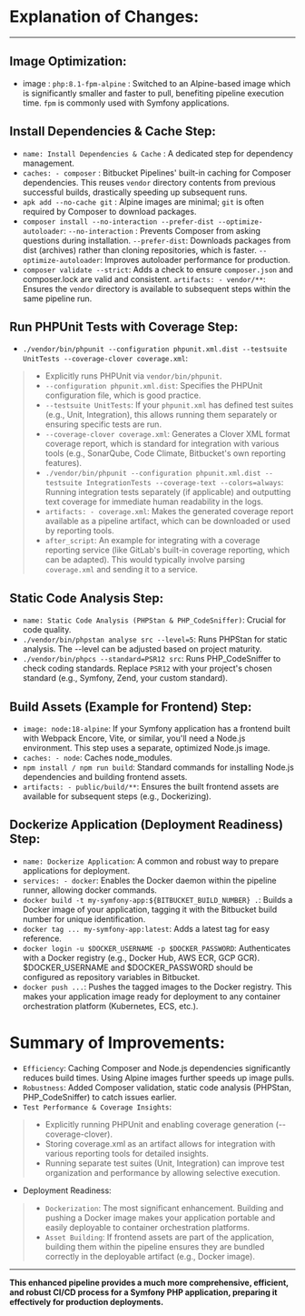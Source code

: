 # Explanation of Changes:
---
## Image Optimization:

- image : `php:8.1-fpm-alpine` : Switched to an Alpine-based image which is significantly smaller and faster to pull, benefiting pipeline execution time. `fpm` is commonly used with Symfony applications.

## Install Dependencies & Cache Step:

- `name: Install Dependencies & Cache` : A dedicated step for dependency management.
- `caches: - composer` : Bitbucket Pipelines' built-in caching for Composer dependencies.
  This reuses `vendor` directory contents from previous successful builds, drastically speeding up subsequent runs.
- `apk add --no-cache git` : Alpine images are minimal; `git` is often required by Composer to download packages.
- `composer install --no-interaction --prefer-dist --optimize-autoloader`:
`--no-interaction` : Prevents Composer from asking questions during installation.
`--prefer-dist`: Downloads packages from dist (archives) rather than cloning repositories, which is faster.
`--optimize-autoloader`: Improves autoloader performance for production.
- `composer validate --strict`: Adds a check to ensure `composer.json` and composer.lock are valid and consistent.
`artifacts: - vendor/**`: Ensures the `vendor` directory is available to subsequent steps within the same pipeline run.

## Run PHPUnit Tests with Coverage Step:

- `./vendor/bin/phpunit --configuration phpunit.xml.dist --testsuite UnitTests --coverage-clover coverage.xml`:
> - Explicitly runs PHPUnit via `vendor/bin/phpunit`.
> - `--configuration phpunit.xml.dist`: Specifies the PHPUnit configuration file, which is good practice.
> - `--testsuite UnitTests`: If your `phpunit.xml` has defined test suites (e.g., Unit, Integration), this allows running them separately or ensuring specific tests are run.
> - `--coverage-clover coverage.xml`: Generates a Clover XML format coverage report, which is standard for integration with various tools (e.g., SonarQube, Code Climate, Bitbucket's own reporting features).
> - `./vendor/bin/phpunit --configuration phpunit.xml.dist --testsuite IntegrationTests --coverage-text --colors=always`: Running integration tests separately (if applicable) and outputting text coverage for immediate human readability in the logs.
> - `artifacts: - coverage.xml`: Makes the generated coverage report available as a pipeline artifact, which can be downloaded or used by reporting tools.
> - `after_script`: An example for integrating with a coverage reporting service (like GitLab's built-in coverage reporting, which can be adapted). This would typically involve parsing `coverage.xml` and sending it to a service.

## Static Code Analysis Step:

- `name: Static Code Analysis (PHPStan & PHP_CodeSniffer)`: Crucial for code quality.
- `./vendor/bin/phpstan analyse src --level=5`: Runs PHPStan for static analysis. The --level can be adjusted based on project maturity.
- `./vendor/bin/phpcs --standard=PSR12 src`: Runs PHP_CodeSniffer to check coding standards. Replace `PSR12` with your project's chosen standard (e.g., Symfony, Zend, your custom standard).

## Build Assets (Example for Frontend) Step:

- `image: node:18-alpine`: If your Symfony application has a frontend built with Webpack Encore, Vite, or similar, you'll need a Node.js environment. This step uses a separate, optimized Node.js image.
- `caches: - node`: Caches node_modules.
- `npm install / npm run build`: Standard commands for installing Node.js dependencies and building frontend assets.
- `artifacts: - public/build/**`: Ensures the built frontend assets are available for subsequent steps (e.g., Dockerizing).

## Dockerize Application (Deployment Readiness) Step:

- `name: Dockerize Application`: A common and robust way to prepare applications for deployment.
- `services: - docker`: Enables the Docker daemon within the pipeline runner, allowing docker commands.
- `docker build -t my-symfony-app:${BITBUCKET_BUILD_NUMBER} .`: Builds a Docker image of your application, tagging it with the Bitbucket build number for unique identification.
- `docker tag ... my-symfony-app:latest`: Adds a latest tag for easy reference.
- `docker login -u $DOCKER_USERNAME -p $DOCKER_PASSWORD`: Authenticates with a Docker registry (e.g., Docker Hub, AWS ECR, GCP GCR). $DOCKER_USERNAME and $DOCKER_PASSWORD should be configured as repository variables in Bitbucket.
- `docker push ...`: Pushes the tagged images to the Docker registry. This makes your application image ready for deployment to any container orchestration platform (Kubernetes, ECS, etc.).

# Summary of Improvements:

- `Efficiency`: Caching Composer and Node.js dependencies significantly reduces build times. Using Alpine images further speeds up image pulls.
- `Robustness`: Added Composer validation, static code analysis (PHPStan, PHP_CodeSniffer) to catch issues earlier.
- `Test Performance & Coverage Insights`:
> - Explicitly running PHPUnit and enabling coverage generation (--coverage-clover).
> - Storing coverage.xml as an artifact allows for integration with various reporting tools for detailed insights.
> - Running separate test suites (Unit, Integration) can improve test organization and performance by allowing selective execution.
- Deployment Readiness:
> - `Dockerization`: The most significant enhancement. Building and pushing a Docker image makes your application portable and easily deployable to container orchestration platforms.
> - `Asset Building`: If frontend assets are part of the application, building them within the pipeline ensures they are bundled correctly in the deployable artifact (e.g., Docker image).
---
**This enhanced pipeline provides a much more comprehensive, efficient, and robust CI/CD process for a Symfony PHP application, preparing it effectively for production deployments.**